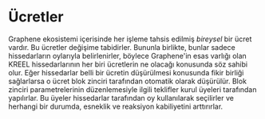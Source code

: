 # Ücretler

Graphene ekosistemi içerisinde her işleme tahsis edilmiş *bireysel* bir ücret vardır.
Bu ücretler değişime tabidirler. Bununla birlikte, bunlar sadece hissedarların oylarıyla
belirlenirler, böylece Graphene'in esas varlığı olan KREEL hissedarlarının her biri
ücretlerin ne olacağı konusunda söz sahibi olur. Eğer hissedarlar belli bir ücretin
düşürülmesi konusunda fikir birliği sağlarlarsa o ücret blok zinciri tarafından otomatik
olarak düşürülür. Blok zinciri parametrelerinin düzenlemesiyle ilgili teklifler kurul
üyeleri tarafından yapılırlar. Bu üyeler hissedarlar tarafından oy kullanılarak seçilirler
ve herhangi bir durumda, esneklik ve  reaksiyon kabiliyetini arttırırlar.